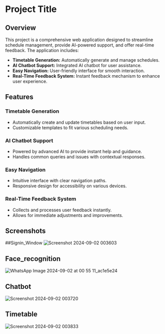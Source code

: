 # Project Title

## Overview

This project is a comprehensive web application designed to streamline schedule management, provide AI-powered support, and offer real-time feedback. The application includes:

- **Timetable Generation:** Automatically generate and manage schedules.
- **AI Chatbot Support:** Integrated AI chatbot for user assistance.
- **Easy Navigation:** User-friendly interface for smooth interaction.
- **Real-Time Feedback System:** Instant feedback mechanism to enhance user experience.

## Features

### Timetable Generation
- Automatically create and update timetables based on user input.
- Customizable templates to fit various scheduling needs.

### AI Chatbot Support
- Powered by advanced AI to provide instant help and guidance.
- Handles common queries and issues with contextual responses.

### Easy Navigation
- Intuitive interface with clear navigation paths.
- Responsive design for accessibility on various devices.

### Real-Time Feedback System
- Collects and processes user feedback instantly.
- Allows for immediate adjustments and improvements.

## Screenshots
##Signin_Window
![Screenshot 2024-09-02 003603](https://github.com/user-attachments/assets/06291b4b-9572-45d0-b8c9-8b487b81f49f)

## Face_recognition
![WhatsApp Image 2024-09-02 at 00 55 11_ac1e5e24](https://github.com/user-attachments/assets/772848b0-9ebc-4abc-a4bc-2113a019cca4)
## Chatbot

![Screenshot 2024-09-02 003720](https://github.com/user-attachments/assets/9aed3067-7e4f-4748-966f-05b081cfe34b)

## Timetable
![Screenshot 2024-09-02 003833](https://github.com/user-attachments/assets/541e43ed-676e-4c91-adc7-4e9d54c9947d)
